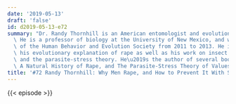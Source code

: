 ```yaml
---
date: '2019-05-13'
draft: 'false'
id: d2019-05-13-e72
summary: "Dr. Randy Thornhill is an American entomologist and evolutionary biologist.\
  \ He is a professor of biology at the University of New Mexico, and was president\
  \ of the Human Behavior and Evolution Society from 2011 to 2013. He is known for\
  \ his evolutionary explanation of rape as well as his work on insect mating systems\
  \ and the parasite-stress theory. He\u2019s the author of several books, including\
  \ A Natural History of Rape, and The Parasite-Stress Theory of Values and Sociality."
title: '#72 Randy Thornhill: Why Men Rape, and How to Prevent It With Science'
---
```

{{< episode >}}
